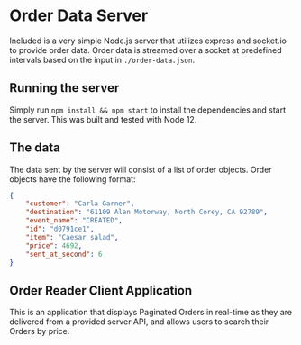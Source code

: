 # Order Data Server

Included is a very simple Node.js server that utilizes express and socket.io to provide order data. Order data is streamed over a socket at predefined intervals based on the input in `./order-data.json`.

## Running the server

Simply run `npm install && npm start` to install the dependencies and start the server. This was built and tested with Node 12.

## The data

The data sent by the server will consist of a list of order objects. Order objects have the following format:

```json
{
    "customer": "Carla Garner",
    "destination": "61109 Alan Motorway, North Corey, CA 92789",
    "event_name": "CREATED",
    "id": "d0791ce1",
    "item": "Caesar salad",
    "price": 4692,
    "sent_at_second": 6
}
```

## Order Reader Client Application

This is an application that displays Paginated Orders in real-time as they are delivered from a provided server API, and allows users to search their Orders by price.

